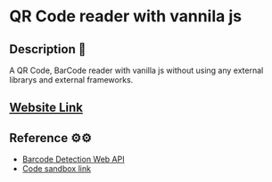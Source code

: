 # QR Code reader with vannila js

## Description 📝
A QR Code, BarCode reader with vanilla js without using any external librarys and external frameworks.

## <a href="https://u14igq.csb.app/">Website Link</a>

## Reference ⚙️⚙️
- <a href="https://developer.mozilla.org/en-US/docs/Web/API/Barcode_Detection_API">Barcode Detection Web API</a>
- <a href="https://codesandbox.io/s/qr-code-scanner-by-swaliht-u14igq?file=/index.html">Code sandbox link</a>
